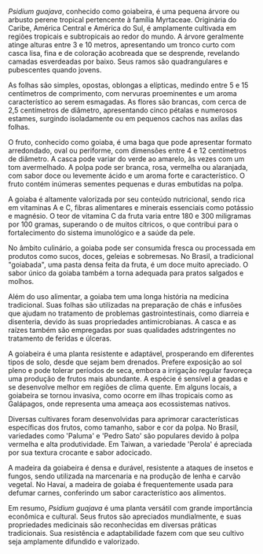 _Psidium guajava_, conhecido como goiabeira, é uma pequena árvore ou arbusto perene tropical pertencente à família Myrtaceae. Originária do Caribe, América Central e América do Sul, é amplamente cultivada em regiões tropicais e subtropicais ao redor do mundo. A árvore geralmente atinge alturas entre 3 e 10 metros, apresentando um tronco curto com casca lisa, fina e de coloração acobreada que se desprende, revelando camadas esverdeadas por baixo. Seus ramos são quadrangulares e pubescentes quando jovens.

As folhas são simples, opostas, oblongas a elípticas, medindo entre 5 e 15 centímetros de comprimento, com nervuras proeminentes e um aroma característico ao serem esmagadas. As flores são brancas, com cerca de 2,5 centímetros de diâmetro, apresentando cinco pétalas e numerosos estames, surgindo isoladamente ou em pequenos cachos nas axilas das folhas.

O fruto, conhecido como goiaba, é uma baga que pode apresentar formato arredondado, oval ou periforme, com dimensões entre 4 e 12 centímetros de diâmetro. A casca pode variar do verde ao amarelo, às vezes com um tom avermelhado. A polpa pode ser branca, rosa, vermelha ou alaranjada, com sabor doce ou levemente ácido e um aroma forte e característico. O fruto contém inúmeras sementes pequenas e duras embutidas na polpa.

A goiaba é altamente valorizada por seu conteúdo nutricional, sendo rica em vitaminas A e C, fibras alimentares e minerais essenciais como potássio e magnésio. O teor de vitamina C da fruta varia entre 180 e 300 miligramas por 100 gramas, superando o de muitos cítricos, o que contribui para o fortalecimento do sistema imunológico e a saúde da pele.

No âmbito culinário, a goiaba pode ser consumida fresca ou processada em produtos como sucos, doces, geleias e sobremesas. No Brasil, a tradicional "goiabada", uma pasta densa feita da fruta, é um doce muito apreciado. O sabor único da goiaba também a torna adequada para pratos salgados e molhos.

Além do uso alimentar, a goiaba tem uma longa história na medicina tradicional. Suas folhas são utilizadas na preparação de chás e infusões que ajudam no tratamento de problemas gastrointestinais, como diarreia e disenteria, devido às suas propriedades antimicrobianas. A casca e as raízes também são empregadas por suas qualidades adstringentes no tratamento de feridas e úlceras.

A goiabeira é uma planta resistente e adaptável, prosperando em diferentes tipos de solo, desde que sejam bem drenados. Prefere exposição ao sol pleno e pode tolerar períodos de seca, embora a irrigação regular favoreça uma produção de frutos mais abundante. A espécie é sensível a geadas e se desenvolve melhor em regiões de clima quente. Em alguns locais, a goiabeira se tornou invasiva, como ocorre em ilhas tropicais como as Galápagos, onde representa uma ameaça aos ecossistemas nativos.

Diversas cultivares foram desenvolvidas para aprimorar características específicas dos frutos, como tamanho, sabor e cor da polpa. No Brasil, variedades como 'Paluma' e 'Pedro Sato' são populares devido à polpa vermelha e alta produtividade. Em Taiwan, a variedade 'Perola' é apreciada por sua textura crocante e sabor adocicado.

A madeira da goiabeira é densa e durável, resistente a ataques de insetos e fungos, sendo utilizada na marcenaria e na produção de lenha e carvão vegetal. No Havaí, a madeira de goiaba é frequentemente usada para defumar carnes, conferindo um sabor característico aos alimentos.

Em resumo, _Psidium guajava_ é uma planta versátil com grande importância econômica e cultural. Seus frutos são apreciados mundialmente, e suas propriedades medicinais são reconhecidas em diversas práticas tradicionais. Sua resistência e adaptabilidade fazem com que seu cultivo seja amplamente difundido e valorizado.
